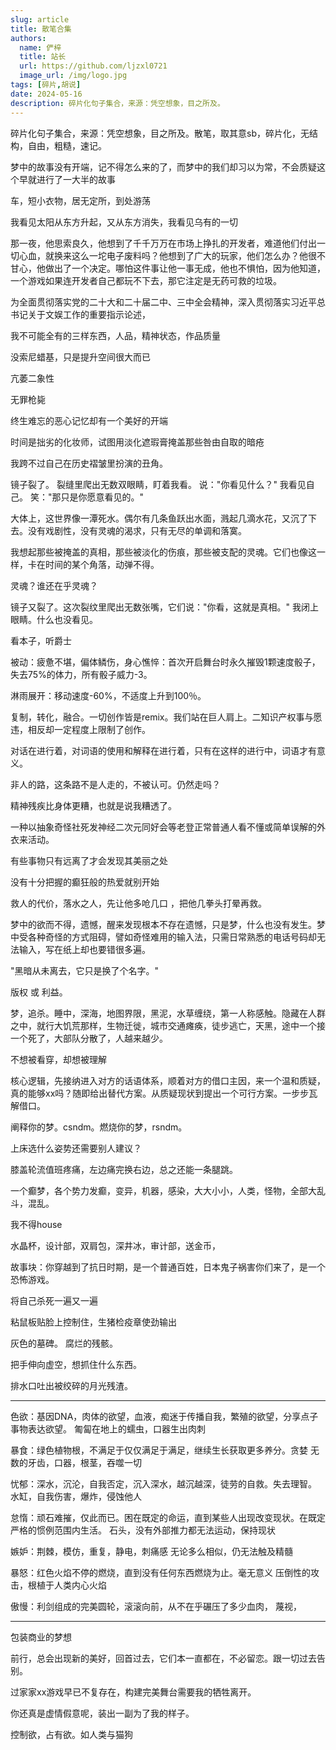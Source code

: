 ```yaml
---
slug: article
title: 散笔合集
authors:
  name: 俨梓
  title: 站长
  url: https://github.com/ljzxl0721
  image_url: /img/logo.jpg
tags: [碎片,胡说]
date: 2024-05-16
description: 碎片化句子集合，来源：凭空想象，目之所及。
---
```


碎片化句子集合，来源：凭空想象，目之所及。散笔，取其意sb，碎片化，无结构，自由，粗糙，速记。

<!-- truncate -->


梦中的故事没有开端，记不得怎么来的了，而梦中的我们却习以为常，不会质疑这个早就进行了一大半的故事

车，短小衣物，居无定所，到处游荡

我看见太阳从东方升起，又从东方消失，我看见乌有的一切

那一夜，他思索良久，他想到了千千万万在市场上挣扎的开发者，难道他们付出一切心血，就换来这么一坨电子废料吗？他想到了广大的玩家，他们怎么办？他很不甘心，他做出了一个决定。哪怕这件事让他一事无成，他也不惧怕，因为他知道，一个游戏如果连开发者自己都玩不下去，那它注定是无药可救的垃圾。

为全面贯彻落实党的二十大和二十届二中、三中全会精神，深入贯彻落实习近平总书记关于文娱工作的重要指示论述，

我不可能全有的三样东西，人品，精神状态，作品质量

没索尼蜡基，只是提升空间很大而已

亢萎二象性

无罪枪毙

终生难忘的恶心记忆却有一个美好的开端

时间是拙劣的化妆师，试图用淡化遮瑕膏掩盖那些咎由自取的暗疮

我跨不过自己在历史褶皱里扮演的丑角。

镜子裂了。
裂缝里爬出无数双眼睛，盯着我看。
说："你看见什么？"
我看见自己。
笑："那只是你愿意看见的。"

大体上，这世界像一潭死水。偶尔有几条鱼跃出水面，溅起几滴水花，又沉了下去。没有戏剧性，没有灵魂的渴求，只有无尽的单调和落寞。


我想起那些被掩盖的真相，那些被淡化的伤痕，那些被支配的灵魂。它们也像这一样，卡在时间的某个角落，动弹不得。

灵魂？谁还在乎灵魂？


镜子又裂了。这次裂纹里爬出无数张嘴，它们说："你看，这就是真相。"
我闭上眼睛。什么也没看见。

看本子，听爵士

被动：疲惫不堪，偏体鳞伤，身心憔悴：首次开启舞台时永久摧毁1颗速度骰子，失去75%的体力，所有骰子威力-3。

淋雨展开：移动速度-60%，不适度上升到100％。

复制，转化，融合。一切创作皆是remix。我们站在巨人肩上。二知识产权事与愿违，相反却一定程度上限制了创作。

对话在进行着，对词语的使用和解释在进行着，只有在这样的进行中，词语才有意义。

非人的路，这条路不是人走的，不被认可。仍然走吗？

精神残疾比身体更糟，也就是说我糟透了。

一种以抽象奇怪社死发神经二次元同好会等老登正常普通人看不懂或简单误解的外衣来活动。

有些事物只有远离了才会发现其美丽之处

没有十分把握的癫狂般的热爱就别开始

救人的代价，落水之人，先让他多呛几口 ，把他几拳头打晕再救。

梦中的欲而不得，遗憾，醒来发现根本不存在遗憾，只是梦，什么也没有发生。梦中受各种奇怪的方式阻碍，譬如奇怪难用的输入法，只需日常熟悉的电话号码却无法输入，写在纸上却也要错很多遍。

"黑暗从未离去，它只是换了个名字。"

版权 或 利益。

梦，追杀。睡中，深海，地图界限，黑泥，水草缠绕，第一人称感触。隐藏在人群之中，就行大饥荒那样，生物迁徙，城市交通瘫痪，徒步逃亡，天黑，途中一个接一个死了，大部队分散了，人越来越少。

不想被看穿，却想被理解

核心逻辑，先接纳进入对方的话语体系，顺着对方的借口主因，来一个温和质疑，真的能够xx吗？随即给出替代方案。从质疑现状到提出一个可行方案。一步步瓦解借口。

阐释你的梦。csndm。燃烧你的梦，rsndm。

上床选什么姿势还需要别人建议？

膝盖轮流值班疼痛，左边痛完换右边，总之还能一条腿跳。

一个癫梦，各个势力发癫，变异，机器，感染，大大小小，人类，怪物，全部大乱斗，混乱。

我不得house

水晶杯，设计部，双肩包，深井冰，审计部，送金币，

故事块：你穿越到了抗日时期，是一个普通百姓，日本鬼子祸害你们来了，是一个恐怖游戏。

将自己杀死一遍又一遍

粘鼠板贴脸上控制住，生猪检疫章使劲输出

灰色的墓碑。 腐烂的残骸。

把手伸向虚空，想抓住什么东西。

排水口吐出被绞碎的月光残渣。


***

色欲：基因DNA，肉体的欲望，血液，痴迷于传播自我，繁殖的欲望，分享点子事物表达欲望。
匍匐在地上的蠕虫，口器生出肉刺

暴食：绿色植物根，不满足于仅仅满足于满足，继续生长获取更多养分。贪婪
无数的牙齿，口器，根茎，吞噬一切

忧郁：深水，沉沦，自我否定，沉入深水，越沉越深，徒劳的自救。失去理智。
水缸，自我伤害，爆炸，侵蚀他人

怠惰：顽石难摧，仅此而已。困在既定的命运，直到某些人出现改变现状。在既定严格的惯例范围内生活。
石头，没有外部推力都无法运动，保持现状

嫉妒：荆棘，模仿，重复，静电，刺痛感
无论多么相似，仍无法触及精髓

暴怒：红色火焰不停的燃烧，直到没有任何东西燃烧为止。毫无意义 
压倒性的攻击，根植于人类内心火焰

傲慢：利剑组成的完美圆轮，滚滚向前，从不在乎碾压了多少血肉，
蔑视，

***

包装商业的梦想

前行，总会出现新的美好，回首过去，它们本一直都在，不必留恋。跟一切过去告别。

过家家xx游戏早已不复存在，构建完美舞台需要我的牺牲离开。

你还真是虚情假意呢，装出一副为了我的样子。


控制欲，占有欲。如人类与猫狗
